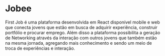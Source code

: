 # Jobee

First Job é uma plataforma desenvolvida em React disponível mobile e web que conecta jovens que estão em busca de adquirir experiência, construir portfólio e procurar emprego. Além disso a plataforma possibilita a geração de Networking através da interação com outros jovens que também estão na mesma jornada, agregando mais conhecimento e sendo um meio de troca de experiências e interação.
